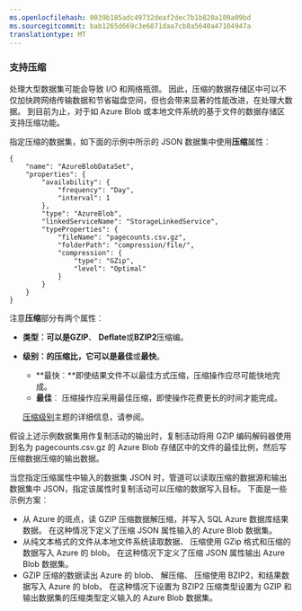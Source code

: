 ```yaml
---
ms.openlocfilehash: 0039b185adc49732deaf2dec7b1b820a109a09bd
ms.sourcegitcommit: bab1265d669c3e6871daa7cb8a5640a47104947a
translationtype: MT
---
```

### 支持压缩  
处理大型数据集可能会导致 I/O 和网络瓶颈。 因此，压缩的数据存储区中可以不仅加快跨网络传输数据和节省磁盘空间，但也会带来显著的性能改进，在处理大数据。 到目前为止，对于如 Azure Blob 或本地文件系统的基于文件的数据存储区支持压缩功能。  

指定压缩的数据集，如下面的示例中所示的 JSON 数据集中使用**压缩**属性︰   

    {  
        "name": "AzureBlobDataSet",  
        "properties": {  
            "availability": {  
                "frequency": "Day",  
                "interval": 1  
            },  
            "type": "AzureBlob",  
            "linkedServiceName": "StorageLinkedService",  
            "typeProperties": {  
                "fileName": "pagecounts.csv.gz",  
                "folderPath": "compression/file/",  
                "compression": {  
                    "type": "GZip",  
                    "level": "Optimal"  
                }  
            }  
        }  
    }  
 
注意**压缩**部分有两个属性︰  
  
- **类型︰**可以是**GZIP**、 **Deflate**或**BZIP2**压缩编。  
- **级别︰**的压缩比，它可以是**最佳**或**最快**。 
    - **最快︰**即使结果文件不以最佳方式压缩，压缩操作应尽可能快地完成。 
    - **最佳**︰ 压缩操作应采用最佳压缩，即使操作花费更长的时间才能完成。 
    
    [压缩级别](https://msdn.microsoft.com/library/system.io.compression.compressionlevel.aspx)主题的详细信息，请参阅。 

假设上述示例数据集用作复制活动的输出时，复制活动将用 GZIP 编码解码器使用到名为 pagecounts.csv.gz 的 Azure Blob 存储区中的文件的最佳比例，然后写压缩数据压缩的输出数据。   

当您指定压缩属性中输入的数据集 JSON 时，管道可以读取压缩的数据源和输出数据集中 JSON，指定该属性时复制活动可以压缩的数据写入目标。 下面是一些示例方案︰ 

- 从 Azure 的斑点，读 GZIP 压缩数据解压缩，并写入 SQL Azure 数据库结果数据。 在这种情况下定义了压缩 JSON 属性输入的 Azure Blob 数据集。 
- 从纯文本格式的文件从本地文件系统读取数据、 压缩使用 GZip 格式和压缩的数据写入 Azure 的 blob。 在这种情况下定义了压缩 JSON 属性输出 Azure Blob 数据集。  
- GZIP 压缩的数据读出 Azure 的 blob、 解压缩、 压缩使用 BZIP2，和结果数据写入 Azure 的 blob。 在这种情况下设置为 BZIP2 压缩类型设置为 GZIP 和输出数据集的压缩类型定义输入的 Azure Blob 数据集。   

